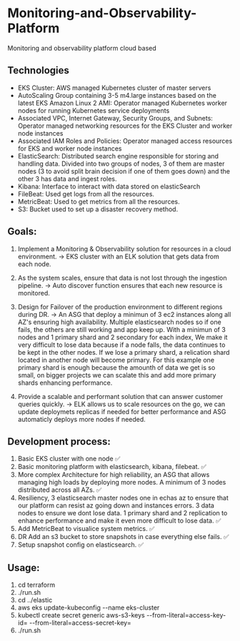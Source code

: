 # Monitoring-and-Observability-Platform
Monitoring and observability platform cloud based

## Technologies
- EKS Cluster: AWS managed Kubernetes cluster of master servers
- AutoScaling Group containing 3-5 m4.large instances based on the latest EKS Amazon Linux 2 AMI: Operator managed Kubernetes worker nodes for running Kubernetes service deployments
- Associated VPC, Internet Gateway, Security Groups, and Subnets: Operator managed networking resources for the EKS Cluster and worker node instances
- Associated IAM Roles and Policies: Operator managed access resources for EKS and worker node instances
- ElasticSearch: Distributed search engine responsible for storing and handling data. Divided into two groups of nodes, 3 of them are master nodes (3 to avoid split brain decision if one of them goes down) and the other 3 has data and ingest roles.
- Kibana: Interface to interact with data stored on elasticSearch
- FileBeat: Used get logs from all the resources.
- MetricBeat: Used to get metrics from all the resources.
- S3: Bucket used to set up a disaster recovery method.


## Goals:
1. Implement a Monitoring & Observability solution for resources in a cloud environment. -> EKS cluster with an ELK solution that gets data from each node.

2. As the system scales, ensure that data is not lost through the ingestion pipeline. -> Auto discover function ensures that each new resource is monitored.

3. Design for Failover of the production environment to different regions during DR. -> An ASG that deploy a minimun of 3 ec2 instances along all AZ's ensuring high availability. Multiple elasticsearch nodes so if one fails, the others are still working and app keep up. With a minimun of 3 nodes and 1 primary shard and 2 secondary for each index, We make it very difficult to lose data because if a node falls, the data continues to be kept in the other nodes. If we lose a primary shard, a relication shard located in another node will become primary. For this example one primary shard is enough because the amounth of data we get is so small, on bigger projects we can scalate this and add more primary shards enhancing performance.

4. Provide a scalable and performant solution that can answer customer queries quickly. -> ELK allows us to scale resources on the go, we can update deploymets replicas if needed for better performance and ASG automaticly deploys more nodes if needed.


## Development process:
1. Basic EKS cluster with one node ✅
2. Basic monitoring platform with elasticsearch, kibana, filebeat. ✅
3. More complex Architecture for high reliability, an ASG that allows managing high loads by deploying more nodes. A minimum of 3 nodes distributed across all AZs. ✅
4. Resiliency, 3 elasticsearch master nodes one in echas az to ensure that our platform can resist az going down and instances errors. 3 data nodes to ensure we dont lose data. 1 primary shard and 2 replication to enhance performance and make it even more difficult to lose data. ✅
5. Add  MetricBeat to visualice system metrics. ✅
6. DR Add an s3 bucket to store snapshots in case everything else fails. ✅
7. Setup snapshot config on elasticsearch. ✅

## Usage:
1. cd terraform
2. ./run.sh
3. cd ../elastic
4. aws eks update-kubeconfig --name eks-cluster
5. kubectl create secret generic aws-s3-keys --from-literal=access-key-id=<YOUR AWS ID> --from-literal=access-secret-key=<YOUR AWS SECRET KEY>
6. ./run.sh